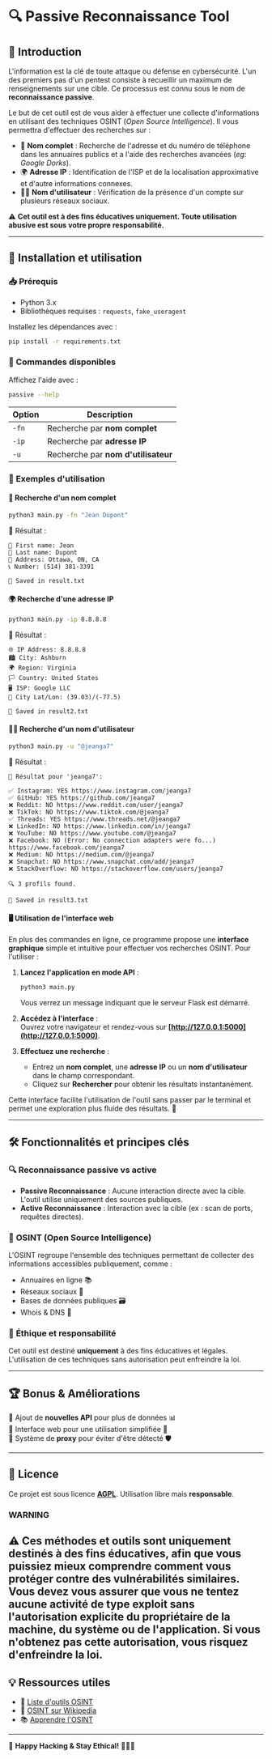 # 🔍 Passive Reconnaissance Tool

## 📌 Introduction
L'information est la clé de toute attaque ou défense en cybersécurité. L'un des premiers pas d'un pentest consiste à recueillir un maximum de renseignements sur une cible. Ce processus est connu sous le nom de **reconnaissance passive**.

Le but de cet outil est de vous aider à effectuer une collecte d'informations en utilisant des techniques OSINT (*Open Source Intelligence*). Il vous permettra d'effectuer des recherches sur :

- 📌 **Nom complet** : Recherche de l'adresse et du numéro de téléphone dans les annuaires publics et a l'aide des recherches avancées (*eg: Google Dorks*).
- 🌍 **Adresse IP** : Identification de l'ISP et de la localisation approximative et d'autre informations connexes.
- 🕵️‍♂️ **Nom d'utilisateur** : Vérification de la présence d'un compte sur plusieurs réseaux sociaux.

⚠️ **Cet outil est à des fins éducatives uniquement. Toute utilisation abusive est sous votre propre responsabilité.**

---

## 🚀 Installation et utilisation

### 📥 Prérequis
- Python 3.x
- Bibliothèques requises : `requests`, `fake_useragent`

Installez les dépendances avec :
```bash
pip install -r requirements.txt
```

### 🎯 Commandes disponibles
Affichez l'aide avec :
```bash
passive --help
```

| Option | Description |
|--------|-------------|
| `-fn`  | Recherche par **nom complet** |
| `-ip`  | Recherche par **adresse IP** |
| `-u`   | Recherche par **nom d'utilisateur** |

### 📌 Exemples d'utilisation

#### 🔎 Recherche d'un nom complet
```bash
python3 main.py -fn "Jean Dupont"
```
📌 Résultat :
```
📌 First name: Jean
📌 Last name: Dupont
📍 Address: Ottawa, ON, CA
📞 Number: (514) 381-3391

💾 Saved in result.txt
```

#### 🌍 Recherche d'une adresse IP
```bash
python3 main.py -ip 8.8.8.8
```
📌 Résultat :
```
🌐 IP Address: 8.8.8.8
🏙️ City: Ashburn
🌍 Region: Virginia
🏳️ Country: United States
🖥️ ISP: Google LLC
🧭 City Lat/Lon: (39.03)/(-77.5)

💾 Saved in result2.txt
```

#### 🕵️‍♂️ Recherche d'un nom d'utilisateur
```bash
python3 main.py -u "@jeanga7"
```
📌 Résultat :
```
🎯 Résultat pour 'jeanga7':

✅ Instagram: YES https://www.instagram.com/jeanga7
✅ GitHub: YES https://github.com/jeanga7
❌ Reddit: NO https://www.reddit.com/user/jeanga7
❌ TikTok: NO https://www.tiktok.com/@jeanga7
✅ Threads: YES https://www.threads.net/@jeanga7
❌ LinkedIn: NO https://www.linkedin.com/in/jeanga7
❌ YouTube: NO https://www.youtube.com/@jeanga7
❌ Facebook: NO (Error: No connection adapters were fo...) https://www.facebook.com/jeanga7
❌ Medium: NO https://medium.com/@jeanga7
❌ Snapchat: NO https://www.snapchat.com/add/jeanga7
❌ StackOverflow: NO https://stackoverflow.com/users/jeanga7

🔍 3 profils found.

💾 Saved in result3.txt
```
#### 🖥️ Utilisation de l'interface web

En plus des commandes en ligne, ce programme propose une **interface graphique** simple et intuitive pour effectuer vos recherches OSINT. Pour l'utiliser :

1. **Lancez l'application en mode API** :
   ```bash
   python3 main.py
   ```
   Vous verrez un message indiquant que le serveur Flask est démarré.

2. **Accédez à l'interface** :  
   Ouvrez votre navigateur et rendez-vous sur **[http://127.0.0.1:5000](http://127.0.0.1:5000)**.

3. **Effectuez une recherche** :  
   - Entrez un **nom complet**, une **adresse IP** ou un **nom d'utilisateur** dans le champ correspondant.
   - Cliquez sur **Rechercher** pour obtenir les résultats instantanément.

Cette interface facilite l'utilisation de l'outil sans passer par le terminal et permet une exploration plus fluide des résultats. 🚀

---

## 🛠️ Fonctionnalités et principes clés

### 🔍 **Reconnaissance passive vs active**
- **Passive Reconnaissance** : Aucune interaction directe avec la cible. L'outil utilise uniquement des sources publiques.
- **Active Reconnaissance** : Interaction avec la cible (ex : scan de ports, requêtes directes).

### 📡 **OSINT (Open Source Intelligence)**
L'OSINT regroupe l'ensemble des techniques permettant de collecter des informations accessibles publiquement, comme :
- Annuaires en ligne 📚
- Réseaux sociaux 📲
- Bases de données publiques 🗃️
- Whois & DNS 📌

### 🔐 **Éthique et responsabilité**
Cet outil est destiné **uniquement** à des fins éducatives et légales. L'utilisation de ces techniques sans autorisation peut enfreindre la loi.

---

## 🏆 Bonus & Améliorations
🔹 Ajout de **nouvelles API** pour plus de données 📊  
🔹 Interface web pour une utilisation simplifiée 🎨  
🔹 Système de **proxy** pour éviter d'être détecté 🛡️  

---

## 📜 Licence
Ce projet est sous licence [**AGPL**](/LICENSE). Utilisation libre mais **responsable**.

### WARNING 

⚠️ Ces méthodes et outils sont uniquement destinés à des fins éducatives, afin que vous puissiez mieux comprendre comment vous protéger contre des vulnérabilités similaires. Vous devez vous assurer que vous ne tentez aucune activité de type exploit sans l'autorisation explicite du propriétaire de la machine, du système ou de l'application. Si vous n'obtenez pas cette autorisation, vous risquez d'enfreindre la loi.
---

## 💡 Ressources utiles
- 🔗 [Liste d'outils OSINT](https://en.kali.tools/all/?category=recon)
- 📖 [OSINT sur Wikipedia](https://en.wikipedia.org/wiki/Open-source_intelligence)
- 📚 [Apprendre l'OSINT](https://github.com/topics/osint-tools)

---

🚀 **Happy Hacking & Stay Ethical!** 👨‍💻🔥

